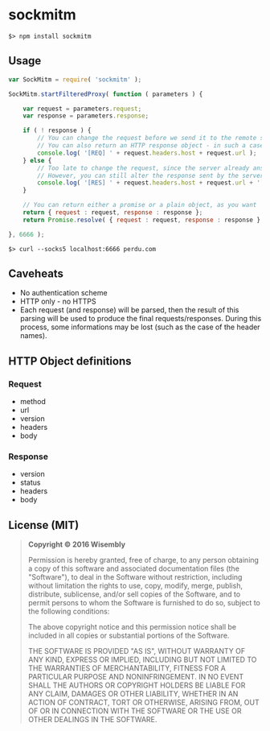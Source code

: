 # sockmitm

```
$> npm install sockmitm
```

## Usage

```js
var SockMitm = require( 'sockmitm' );

SockMitm.startFilteredProxy( function ( parameters ) {

    var request = parameters.request;
    var response = parameters.response;

    if ( ! response ) {
        // You can change the request before we send it to the remote server
        // You can also return an HTTP response object - in such a case, the request isn't forwarded at all, and your response becomes the "server response"
        console.log( '[REQ] ' + request.headers.host + request.url );
    } else {
        // Too late to change the request, since the server already answered us!
        // However, you can still alter the response sent by the server
        console.log( '[RES] ' + request.headers.host + request.url + ' (' + response.status.code + ' ' + response.status.message + ')' );
    }

    // You can return either a promise or a plain object, as you want
    return { request : request, response : response };
    return Promise.resolve( { request : request, response : response } );

}, 6666 );
```

```
$> curl --socks5 localhost:6666 perdu.com
```

## Caveheats

  - No authentication scheme
  - HTTP only - no HTTPS
  - Each request (and response) will be parsed, then the result of this parsing will be used to produce the final requests/responses. During this process, some informations may be lost (such as the case of the header names).

## HTTP Object definitions

### Request

  - method
  - url
  - version
  - headers
  - body

### Response

  - version
  - status
  - headers
  - body

## License (MIT)

> **Copyright © 2016 Wisembly**
>
> Permission is hereby granted, free of charge, to any person obtaining a copy of this software and associated documentation files (the "Software"), to deal in the Software without restriction, including without limitation the rights to use, copy, modify, merge, publish, distribute, sublicense, and/or sell copies of the Software, and to permit persons to whom the Software is furnished to do so, subject to the following conditions:
>
> The above copyright notice and this permission notice shall be included in all copies or substantial portions of the Software.
>
> THE SOFTWARE IS PROVIDED "AS IS", WITHOUT WARRANTY OF ANY KIND, EXPRESS OR IMPLIED, INCLUDING BUT NOT LIMITED TO THE WARRANTIES OF MERCHANTABILITY, FITNESS FOR A PARTICULAR PURPOSE AND NONINFRINGEMENT. IN NO EVENT SHALL THE AUTHORS OR COPYRIGHT HOLDERS BE LIABLE FOR ANY CLAIM, DAMAGES OR OTHER LIABILITY, WHETHER IN AN ACTION OF CONTRACT, TORT OR OTHERWISE, ARISING FROM, OUT OF OR IN CONNECTION WITH THE SOFTWARE OR THE USE OR OTHER DEALINGS IN THE SOFTWARE.
